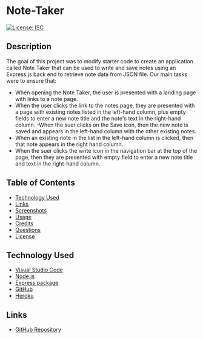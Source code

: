 # Note-Taker

[![License: ISC](https://img.shields.io/badge/License-ISC-blue.svg)](https://opensource.org/licenses/ISC)

## Description 
The goal of this project was to modify starter code to create an application called Note Taker that can be used to write and save notes using an Express.js back end to retrieve note data from JSON file. Our main tasks were to ensure that:
- When opening the Note Taker, the user is presented with a landing page with links to a note page.
- When the user clicks the link to the notes page, they are presented with a page with existing notes listed in the left-hand column, plus empty fields to enter a new note title and the note's text in the right-hand column.
-When the suer clicks on the Save icon, then the new note is saved and appears in the left-hand column with the other existing notes.
- When an existing note in the list in the left-hand column is clicked, then that note appears in the right hand column.
- When the suer clicks the write icon in the navigation bar at the top of the page, then they are presented with empty field to enter a new note title and text in the right-hand column.

## Table of Contents

- [Technology Used](#technology-used)
- [Links](#links)
- [Screenshots](#screenshots)
- [Usage](#usage)
- [Credits](#credits)
- [Questions](#questions)
- [License](#license)

## Technology Used

- [Visual Studio Code](https://code.visualstudio.com/)
- [Node.js](https://nodejs.org/en/)
- [Express package](https://www.npmjs.com/package/express)
- [GitHub](https://www.github.com)
- [Heroku](https://www.heroku.com)

## Links
- [GitHub Repository](https://github.com/Cktestakis/Note-Taker)